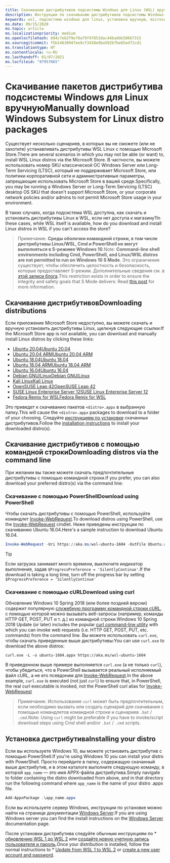 ```yaml
---
title: Скачивание дистрибутивов подсистемы Windows для Linux (WSL) вручную
description: Инструкции по скачиванию дистрибутивов подсистемы Windows для Linux вручную.
keywords: wsl, подсистема windows для linux, установка вручную, microsoft store, windows 10s, curl, add-appxpackage, long-term servicing, ltsc
ms.date: 09/15/2020
ms.topic: article
ms.localizationpriority: medium
ms.openlocfilehash: b94c7eb2f9e70a79f47853dac44badde58667315
ms.sourcegitcommit: f5b14630947ee9cf3438e9ba502bfbe85ed72cd1
ms.translationtype: HT
ms.contentlocale: ru-RU
ms.lasthandoff: 01/07/2021
ms.locfileid: "97957665"
---
```

# <a name="manually-download-windows-subsystem-for-linux-distro-packages"></a><span data-ttu-id="939d9-104">Скачивание пакетов дистрибутива подсистемы Windows для Linux вручную</span><span class="sxs-lookup"><span data-stu-id="939d9-104">Manually download Windows Subsystem for Linux distro packages</span></span>

<span data-ttu-id="939d9-105">Существует несколько сценариев, в которых вы не сможете (или не захотите) устанавливать дистрибутивы WSL Linux с помощью Microsoft Store.</span><span class="sxs-lookup"><span data-stu-id="939d9-105">There are several scenarios in which you may not be able (or want) to, install WSL Linux distros via the Microsoft Store.</span></span> <span data-ttu-id="939d9-106">В частности, вы можете использовать номер SKU классической ОС Windows Server или Long-Term Servicing (LTSC), который не поддерживает Microsoft Store, или политики корпоративной сети и административные параметры, запрещающие использовать Microsoft Store в вашей среде.</span><span class="sxs-lookup"><span data-stu-id="939d9-106">Specifically, you may be running a Windows Server or Long-Term Servicing (LTSC) desktop OS SKU that doesn't support Microsoft Store, or your corporate network policies and/or admins to not permit Microsoft Store usage in your environment.</span></span>

<span data-ttu-id="939d9-107">В таких случаях, когда подсистема WSL доступна, как скачать и установить дистрибутивы Linux в WSL, если нет доступа к магазину?</span><span class="sxs-lookup"><span data-stu-id="939d9-107">In these cases, while WSL itself is available, how do you download and install Linux distros in WSL if you can't access the store?</span></span>

> <span data-ttu-id="939d9-108">Примечание. **Среды оболочки командной строки, в том числе дистрибутивы Linux/WSL, Cmd и PowerShell не могут выполняться в S-режиме Windows 10**.</span><span class="sxs-lookup"><span data-stu-id="939d9-108">Note: **Command-line shell environments including Cmd, PowerShell, and Linux/WSL distros are not permitted to run on Windows 10 S Mode**.</span></span> <span data-ttu-id="939d9-109">Это ограничение существует, чтобы обеспечить целостность и безопасность, которые предоставляет S-режим. Дополнительные сведения см. в [этой записи блога](https://blogs.msdn.microsoft.com/commandline/2017/05/18/will-linux-distros-run-on-windows-10-s/).</span><span class="sxs-lookup"><span data-stu-id="939d9-109">This restriction exists in order to ensure the integrity and safety goals that S Mode delivers: Read [this post](https://blogs.msdn.microsoft.com/commandline/2017/05/18/will-linux-distros-run-on-windows-10-s/) for more information.</span></span>

## <a name="downloading-distributions"></a><span data-ttu-id="939d9-110">Скачивание дистрибутивов</span><span class="sxs-lookup"><span data-stu-id="939d9-110">Downloading distributions</span></span>

<span data-ttu-id="939d9-111">Если приложение Microsoft Store недоступно, вы можете скачать и вручную установить дистрибутивы Linux, щелкнув следующие ссылки:</span><span class="sxs-lookup"><span data-stu-id="939d9-111">If the Microsoft Store app is not available, you can download and manually install Linux distros by clicking these links:</span></span>
* [<span data-ttu-id="939d9-112">Ubuntu 20.04</span><span class="sxs-lookup"><span data-stu-id="939d9-112">Ubuntu 20.04</span></span>](https://aka.ms/wslubuntu2004)
* [<span data-ttu-id="939d9-113">Ubuntu 20.04 ARM</span><span class="sxs-lookup"><span data-stu-id="939d9-113">Ubuntu 20.04 ARM</span></span>](https://aka.ms/wslubuntu2004arm)
* [<span data-ttu-id="939d9-114">Ubuntu 18.04</span><span class="sxs-lookup"><span data-stu-id="939d9-114">Ubuntu 18.04</span></span>](https://aka.ms/wsl-ubuntu-1804)
* [<span data-ttu-id="939d9-115">Ubuntu 18.04 ARM</span><span class="sxs-lookup"><span data-stu-id="939d9-115">Ubuntu 18.04 ARM</span></span>](https://aka.ms/wsl-ubuntu-1804-arm)
* [<span data-ttu-id="939d9-116">Ubuntu 16.04</span><span class="sxs-lookup"><span data-stu-id="939d9-116">Ubuntu 16.04</span></span>](https://aka.ms/wsl-ubuntu-1604)
* [<span data-ttu-id="939d9-117">Debian GNU/Linux</span><span class="sxs-lookup"><span data-stu-id="939d9-117">Debian GNU/Linux</span></span>](https://aka.ms/wsl-debian-gnulinux)
* [<span data-ttu-id="939d9-118">Kali Linux</span><span class="sxs-lookup"><span data-stu-id="939d9-118">Kali Linux</span></span>](https://aka.ms/wsl-kali-linux-new)
* [<span data-ttu-id="939d9-119">OpenSUSE Leap 42</span><span class="sxs-lookup"><span data-stu-id="939d9-119">OpenSUSE Leap 42</span></span>](https://aka.ms/wsl-opensuse-42)
* [<span data-ttu-id="939d9-120">SUSE Linux Enterprise Server 12</span><span class="sxs-lookup"><span data-stu-id="939d9-120">SUSE Linux Enterprise Server 12</span></span>](https://aka.ms/wsl-sles-12)
* [<span data-ttu-id="939d9-121">Fedora Remix for WSL</span><span class="sxs-lookup"><span data-stu-id="939d9-121">Fedora Remix for WSL</span></span>](https://github.com/WhitewaterFoundry/WSLFedoraRemix/releases/)

<span data-ttu-id="939d9-122">Это приведет к скачиванию пакетов `<distro>.appx` в выбранную папку.</span><span class="sxs-lookup"><span data-stu-id="939d9-122">This will cause the `<distro>.appx` packages to download to a folder of your choosing.</span></span> <span data-ttu-id="939d9-123">Следуйте [инструкциям по установке](#installing-your-distro) скачанных дистрибутивов.</span><span class="sxs-lookup"><span data-stu-id="939d9-123">Follow the [installation instructions](#installing-your-distro) to install your downloaded distro(s).</span></span>

## <a name="downloading-distros-via-the-command-line"></a><span data-ttu-id="939d9-124">Скачивание дистрибутивов с помощью командной строки</span><span class="sxs-lookup"><span data-stu-id="939d9-124">Downloading distros via the command line</span></span>

<span data-ttu-id="939d9-125">При желании вы также можете скачать предпочтительные дистрибутивы с помощью командной строки.</span><span class="sxs-lookup"><span data-stu-id="939d9-125">If you prefer, you can also download your preferred distro(s) via the command line:</span></span>

 ### <a name="download-using-powershell"></a><span data-ttu-id="939d9-126">Скачивание с помощью PowerShell</span><span class="sxs-lookup"><span data-stu-id="939d9-126">Download using PowerShell</span></span>

 <span data-ttu-id="939d9-127">Чтобы скачать дистрибутивы с помощью PowerShell, используйте командлет [Invoke-WebRequest](/powershell/module/microsoft.powershell.utility/invoke-webrequest).</span><span class="sxs-lookup"><span data-stu-id="939d9-127">To download distros using PowerShell, use the [Invoke-WebRequest](/powershell/module/microsoft.powershell.utility/invoke-webrequest) cmdlet.</span></span> <span data-ttu-id="939d9-128">Ниже приведены инструкции по скачиванию Ubuntu 16.04.</span><span class="sxs-lookup"><span data-stu-id="939d9-128">Here's a sample instruction to download Ubuntu 16.04.</span></span>

```powershell
Invoke-WebRequest -Uri https://aka.ms/wsl-ubuntu-1604 -OutFile Ubuntu.appx -UseBasicParsing
```

> [!TIP]
> <span data-ttu-id="939d9-129">Если загрузка занимает много времени, выключите индикатор выполнения, задав `$ProgressPreference = 'SilentlyContinue'`.</span><span class="sxs-lookup"><span data-stu-id="939d9-129">If the download is taking a long time, turn off the progress bar by setting `$ProgressPreference = 'SilentlyContinue'`</span></span>

### <a name="download-using-curl"></a><span data-ttu-id="939d9-130">Скачивание с помощью cURL</span><span class="sxs-lookup"><span data-stu-id="939d9-130">Download using curl</span></span>
<span data-ttu-id="939d9-131">Обновление Windows 10 Spring 2018 (или более поздней версии) содержит популярную [служебную программу командной строки cURL](https://curl.haxx.se/), с помощью которой можно вызывать веб-запросы (например, команды HTTP GET, POST, PUT и т. д.) из командной строки.</span><span class="sxs-lookup"><span data-stu-id="939d9-131">Windows 10 Spring 2018 Update (or later) includes the popular [curl command-line utility](https://curl.haxx.se/) with which you can invoke web requests (i.e. HTTP GET, POST, PUT, etc. commands) from the command line.</span></span> <span data-ttu-id="939d9-132">Вы можете использовать `curl.exe`, чтобы скачать приведенные выше дистрибутивы:</span><span class="sxs-lookup"><span data-stu-id="939d9-132">You can use `curl.exe` to download the above distros:</span></span>

```console
curl.exe -L -o ubuntu-1604.appx https://aka.ms/wsl-ubuntu-1604
```

<span data-ttu-id="939d9-133">В приведенном выше примере выполняется `curl.exe` (а не только `curl`), чтобы убедиться, что в PowerShell вызывается реальный исполняемый файл cURL, а не его псевдоним для [Invoke-WebRequest](/powershell/module/microsoft.powershell.utility/invoke-webrequest).</span><span class="sxs-lookup"><span data-stu-id="939d9-133">In the above example, `curl.exe` is executed (not just `curl`) to ensure that, in PowerShell, the real curl executable is invoked, not the PowerShell curl alias for [Invoke-WebRequest](/powershell/module/microsoft.powershell.utility/invoke-webrequest)</span></span>

> <span data-ttu-id="939d9-134">Примечание. Использование `curl` может быть предпочтительным, если необходимо вызвать или создать сценарий для скачивания с помощью командлетов командной строки и сценариев `.bat` / `.cmd`.</span><span class="sxs-lookup"><span data-stu-id="939d9-134">Note: Using `curl` might be preferable if you have to invoke/script download steps using Cmd shell and/or `.bat` / `.cmd` scripts.</span></span>

## <a name="installing-your-distro"></a><span data-ttu-id="939d9-135">Установка дистрибутива</span><span class="sxs-lookup"><span data-stu-id="939d9-135">Installing your distro</span></span>

<span data-ttu-id="939d9-136">Если вы используете Windows 10, вы можете установить дистрибутив с помощью PowerShell.</span><span class="sxs-lookup"><span data-stu-id="939d9-136">If you're using Windows 10 you can install your distro with PowerShell.</span></span> <span data-ttu-id="939d9-137">Просто перейдите в папку, содержащую скачанный выше дистрибутив, и в этом каталоге выполните следующую команду, в которой `app_name` — это имя APPX-файла дистрибутива.</span><span class="sxs-lookup"><span data-stu-id="939d9-137">Simply navigate to folder containing the distro downloaded from above, and in that directory run the following command where `app_name` is the name of your distro .appx file.</span></span>  
```Powershell
Add-AppxPackage .\app_name.appx
```

<span data-ttu-id="939d9-138">Если вы используете сервер Windows, инструкции по установке можно найти на странице документации [Windows Server](install-on-server.md).</span><span class="sxs-lookup"><span data-stu-id="939d9-138">If you are using Windows server you can find the install instructions on the [Windows Server](install-on-server.md) documentation page.</span></span>

<span data-ttu-id="939d9-139">После установки дистрибутива следуйте обычным инструкциям по \* [обновлению WSL 1 до WSL 2](./install-win10.md#set-your-distribution-version-to-wsl-1-or-wsl-2) или [создайте новую учетную запись пользователя и пароль](./user-support.md).</span><span class="sxs-lookup"><span data-stu-id="939d9-139">Once your distribution is installed, follow the normal instructions to \* [Update from WSL 1 to WSL 2](./install-win10.md#set-your-distribution-version-to-wsl-1-or-wsl-2) or [create a new user account and password](./user-support.md).</span></span>
